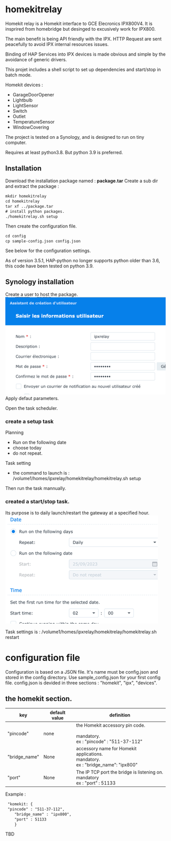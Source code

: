 
# homekitrelay

Homekit relay is a Homekit interface to GCE Elecronics IPX800V4.
It is insprired from homebridge but desinged to excusively work for IPX800.

The main benefit is being API friendly with the IPX.
HTTP Request are sent peacefully to avoid IPX internal resources issues.

Binding of HAP Services into IPX devices is made obvious and simple by the avoidance of generic drivers.

This projet includes a shell script to set up dependencies and start/stop in batch mode.

Homekit devices :
* GarageDoorOpener
* Lightbulb
* LightSensor
* Switch
* Outlet
* TemperatureSensor
* WindowCovering

The project is tested on a Synology, and is designed to run on tiny computer.

Requires at least python3.8. But python 3.9 is preferred.

## Installation
Download the installation package named : **package.tar**
Create a sub dir and extract the package :
```
mkdir homekitrelay
cd homekitrelay
tar xf ../package.tar
# install python packages.
./homekitrelay.sh setup
```

Then create the configuration file.
```
cd config
cp sample-config.json config.json
```
See below for the configuration settings.

As of version 3.5.1, HAP-python no longer supports python older than 3.6, this code have been tested on python 3.9.

## Synology installation
Create a user to host the package.
![img.png](docs/img.png)
Apply defaut parameters.

Open the task scheduler.
### create a setup task
Planning
- Run on the following date
- choose today
- do not repeat.

Task setting 
- the command to launch is : /volume1/homes/ipxrelay/homekitrelay/homekitrelay.sh setup

Then run the task mannually.

### created a start/stop task.
Its purpose is to daily launch/restart the gateway at a specified hour.
![img_2.png](docs/img_2.png)

Task settings is :
/volume1/homes/ipxrelay/homekitrelay/homekitrelay.sh restart

# configuration file

Configuration is based on a JSON file.
It's name must be config.json and stored in the config directory.
Use sample_config.json for your first config file.
config.json is devided in three sections : "homekit", "ipx", "devices".
## the homekit section.
 | key| default value| definition |
 |---|---|---|
 | "pincode"|none  | the Homekit accessory pin code.<br><br>mandatory.<br>ex : "pincode" : "511-37-112" |
|    "bridge_name" |None| accessory name for Homekit applications.<br>mandatory.<br>ex : "bridge_name": "ipx800" |
|    "port" | None| The IP TCP port the bridge is listening on.<br>mandatory<br>ex : "port" : 51133 |

Example : 
```
 "komekit: {
 "pincode" : "511-37-112",
    "bridge_name" : "ipx800",
    "port" : 51133
    }
```




TBD
